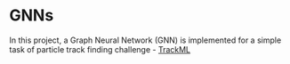 # GNNs

In this project, a Graph Neural Network (GNN) is implemented for a simple task of particle track finding challenge - [TrackML](https://competitions.codalab.org/competitions/20112)


